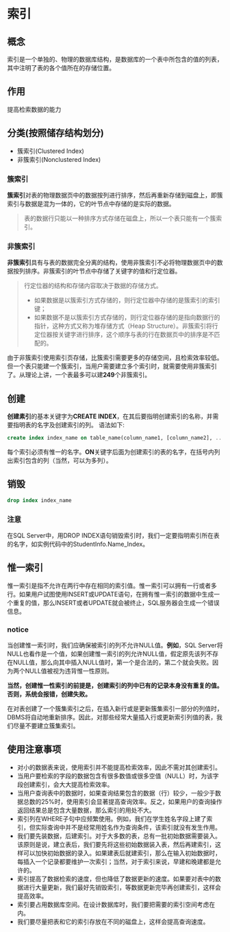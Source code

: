 # 索引

## 概念

索引是一个单独的、物理的数据库结构，是数据库的一个表中所包含的值的列表，其中注明了表的各个值所在的存储位置。

## 作用

提高检索数据的能力

## 分类(按照储存结构划分)

* 簇索引(Clustered Index)
* 非簇索引(Nonclustered Index)

### 簇索引

**簇索引**对表的物理数据页中的数据按列进行排序，然后再重新存储到磁盘上，即簇索引与数据是混为一体的，它的叶节点中存储的是实际的数据。
> 表的数据行只能以一种排序方式存储在磁盘上，所以一个表只能有一个簇索引。

### 非簇索引

**非簇索引**具有与表的数据完全分离的结构，使用非簇索引不必将物理数据页中的数据按列排序。非簇索引的叶节点中存储了关键字的值和行定位器。
> 行定位器的结构和存储内容取决于数据的存储方式。
>
> * 如果数据是以簇索引方式存储的，则行定位器中存储的是簇索引的索引键；
> * 如果数据不是以簇索引方式存储的，则行定位器存储的是指向数据行的指针，这种方式又称为堆存储方式（Heap Structure）。非簇索引将行定位器按关键字进行排序，这个顺序与表的行在数据页中的排序是不匹配的。

由于非簇索引使用索引页存储，比簇索引需要更多的存储空间，且检索效率较低。但一个表只能建一个簇索引，当用户需要建立多个索引时，就需要使用非簇索引了。从理论上讲，一个表最多可以建**249**个非簇索引。

## 创建

**创建素引**的基本关键字为**CREATE INDEX**，在其后要指明创建索引的名称，并需要指明表的名字及创建索引的列。
语法如下:

```sql
create index index_name on table_name(column_name1, [column_name2], ...);
```

每个索引必须有惟一的名字。**ON**关键字后面为创建索引的表的名字，在括号内列出索引包含的列（当然，可以为多列）。

## 销毁

```sql
drop index index_name
```

### 注意

在SQL Server中，用DROP INDEX语句销毁索引时，我们一定要指明索引所在表的名字，如实例代码中的StudentInfo.Name_Index。

## 惟一索引

惟一索引是指不允许在两行中存在相同的索引值。惟一索引可以拥有一行或者多行。如果用户试图使用INSERT或UPDATE语句，在拥有惟一索引的数据中生成一个重复的值，那么INSERT或者UPDATE就会被终止，SQL服务器会生成一个错误信息。

### notice

当创建惟一索引时，我们应确保被索引的列不允许NULL值。**例如**，SQL Server将NULL也看作是一个值，如果创建惟一索引的列允许NULL值，假定原先该列不存在NULL值，那么向其中插入NULL值时，第一个是合法的，第二个就会失败。因为两个NULL值被视为违背惟一性原则。

**当然，创建惟一性索引的前提是，创建索引的列中已有的记录本身没有重复的值。否则，系统会报错，创建失败。**

在对表创建了一个簇集索引之后，在插入新行或是更新簇集索引一部分的列值时，DBMS将自动地重新排序。因此，对那些经常大量插入行或更新索引列值的表，我们尽量不要建立簇集索引。

## 使用注意事项

* 对小的数据表来说，使用索引并不能提高检索效率，因此不需对其创建索引。
* 当用户要检索的字段的数据包含有很多数值或很多空值（NULL）时，为该字段创建索引，会大大提高检索效率。
* 当用户查询表中的数据时，如果查询结果包含的数据（行）较少，一般少于数据总数的25%时，使用索引会显著提高查询效率。反之，如果用户的查询操作返回结果总是包含大量数据，那么索引的用处不大。
* 索引列在WHERE子句中应频繁使用。例如，我们在学生姓名字段上建了索引，但实际查询中并不是经常用姓名作为查询条件，该索引就没有发生作用。
* 我们要先装数据，后建索引。对于大多数的表，总有一批初始数据需要装入。该原则是说，建立表后，我们要先将这些初始数据装入表，然后再建索引，这样可以加快初始数据的录入。如果建表后就建索引，那么在输入初始数据时，每插入一个记录都要维护一次索引；当然，对于索引来说，早建和晚建都是允许的。
* 索引提高了数据检索的速度，但也降低了数据更新的速度。如果要对表中的数据进行大量更新，我们最好先销毁索引，等数据更新完毕再创建索引，这样会提高效率。
* 索引要占用数据库空间。在设计数据库时，我们要把需要的索引空间考虑在内。
* 我们要尽量把表和它的索引存放在不同的磁盘上，这样会提高查询速度。

